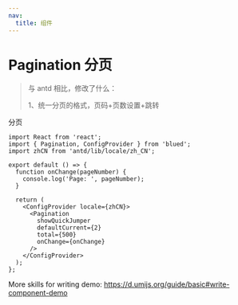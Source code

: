 ```yaml
---
nav:
  title: 组件
---
```


# Pagination 分页

> 与 antd 相比，修改了什么：
>
> 1、统一分页的格式，页码+页数设置+跳转

分页

```tsx
import React from 'react';
import { Pagination, ConfigProvider } from 'blued';
import zhCN from 'antd/lib/locale/zh_CN';

export default () => {
  function onChange(pageNumber) {
    console.log('Page: ', pageNumber);
  }

  return (
    <ConfigProvider locale={zhCN}>
      <Pagination
        showQuickJumper
        defaultCurrent={2}
        total={500}
        onChange={onChange}
      />
    </ConfigProvider>
  );
};
```

More skills for writing demo: https://d.umijs.org/guide/basic#write-component-demo
